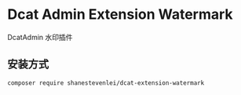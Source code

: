# Dcat Admin Extension Watermark

DcatAdmin 水印插件

## 安装方式

`composer require shanestevenlei/dcat-extension-watermark`
